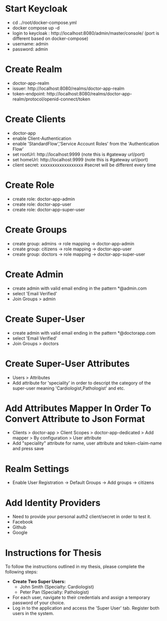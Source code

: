 # Start Keycloak

- cd ../root/docker-compose.yml
- docker compose up -d
- login to keycloak : http://localhost:8080/admin/master/console/ (port is different based on docker-compose)
- username: admin
- password: admin

# Create Realm

- doctor-app-realm
- issuer: http://localhost:8080/realms/doctor-app-realm
- token-endpoint: http://localhost:8080/realms/doctor-app-realm/protocol/openid-connect/token

# Create Clients

- doctor-app
- enable Client-Authentication
- enable 'StandardFlow','Service Account Roles' from the 'Authentication Flow'
- set rootUrl: http://localhost:9999 (note this is #gateway url/port)
- set homeUrl: http://localhost:9999 (note this is #gateway url/port)
- client secret: xxxxxxxxxxxxxxxxxx #secret will be different every time

# Create Role

- create role: doctor-app-admin 
- create role: doctor-app-user 
- create role: doctor-app-super-user 

# Create Groups

- create group: admins   -> role mapping -> doctor-app-admin
- create group: citizens -> role mapping -> doctor-app-user
- create group: doctors  -> role mapping -> doctor-app-super-user

# Create Admin

- create admin with valid email ending in the pattern *@admin.com
- select 'Email Verified'
- Join Groups > admin

# Create Super-User

- create admin with valid email ending in the pattern *@doctorapp.com
- select 'Email Verified'
- Join Groups > doctors

# Create Super-User Attributes

- Users > Attributes 
- Add attribute for 'speciality' in order to descript the category of the super-user meaning 'Cardiologist,Pathologist' and etc.

# Add Attributes Mapper In Order To Convert Attribute to Json Format

- Clients > doctor-app > Client Scopes > doctor-app-dedicated > Add mapper > By configuration > User attribute
- Add "speciality" attribute for name, user attribute and token-claim-name and press save

# Realm Settings

- Enable User Registration -> Default Groups -> Add groups -> citizens

# Add Identity Providers

- Need to provide your personal auth2 client/secret in order to test it.
- Facebook
- Github
- Google

# Instructions for Thesis

To follow the instructions outlined in my thesis, please complete the following steps:

- **Create Two Super Users:**
    - John Smith (Specialty: Cardiologist)
    - Peter Pan (Specialty: Pathologist)
- For each user, navigate to their credentials and assign a temporary password of your choice.
- Log in to the application and access the 'Super User' tab. Register both users in the system.
